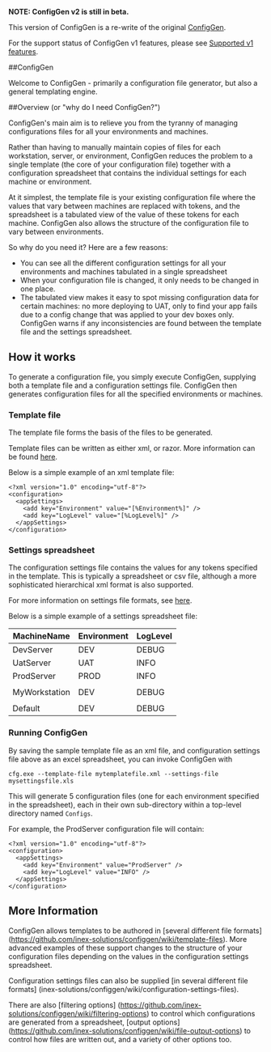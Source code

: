 **NOTE: ConfigGen v2 is still in beta.**

This version of ConfigGen is a re-write of the original [ConfigGen](https://configgen.codeplex.com/).

For the support status of ConfigGen v1 features, please see [Supported v1 features](https://github.com/inex-solutions/configgen/wiki/configgen-v1-compatibility).

##ConfigGen 

Welcome to ConfigGen - primarily a configuration file generator, but also a general templating engine.

##Overview (or "why do I need ConfigGen?")

ConfigGen's main aim is to relieve you from the tyranny of managing configurations files for all your environments and machines. 

Rather than having to manually maintain copies of files for each workstation, server, or environment, ConfigGen reduces the problem to a single template (the core of your configuration file) together with a configuration spreadsheet that contains the individual settings for each machine or environment.

At it simplest, the template file is your existing configuration file where the values that vary between machines are replaced with tokens, and the spreadsheet is a tabulated view of the value of these tokens for each machine. ConfigGen also allows the structure of the configuration file to vary between environments. 

So why do you need it? Here are a few reasons:

* You can see all the different configuration settings for all your environments and machines tabulated in a single spreadsheet
* When your configuration file is changed, it only needs to be changed in one place.
* The tabulated view makes it easy to spot missing configuration data for certain machines: no more deploying to UAT, only to find your app fails due to a config change that was applied to your dev boxes only.
ConfigGen warns if any inconsistencies are found between the template file and the settings spreadsheet.

## How it works
To generate a configuration file, you simply execute ConfigGen, supplying both a template file and a configuration settings file. ConfigGen then generates configuration files for all the specified environments or machines.

### Template file
The template file forms the basis of the files to be generated.

Template files can be written as either xml, or razor. More information can be found [here](https://github.com/inex-solutions/configgen/wiki/template-files).

Below is a simple example of an xml template file:

    <?xml version="1.0" encoding="utf-8"?>
    <configuration>
      <appSettings>
        <add key="Environment" value="[%Environment%]" />
        <add key="LogLevel" value="[%LogLevel%]" />
      </appSettings>
    </configuration>


### Settings spreadsheet 
The configuration settings file contains the values for any tokens specified in the template. This is typically a spreadsheet or csv file, although a more sophisticated hierarchical xml format is also supported. 

For more information on settings file formats, see [here](https://github.com/inex-solutions/configgen/wiki/settings-files).

Below is a simple example of a settings spreadsheet file:

| MachineName   | Environment | LogLevel |
| ---           | ---         | ---      |
| DevServer     | DEV         | DEBUG    |
| UatServer     | UAT         | INFO     |
| ProdServer    | PROD        | INFO     |
| | |
| MyWorkstation | DEV         | DEBUG    |
| | |
| Default       | DEV         | DEBUG    |

### Running ConfigGen
By saving the sample template file as an xml file, and configuration settings file above as an excel spreadsheet, you can invoke ConfigGen with

    cfg.exe --template-file mytemplatefile.xml --settings-file mysettingsfile.xls

This will generate 5 configuration files (one for each environment specified in the spreadsheet), each in their own sub-directory within a top-level directory named `Configs`.

For example, the ProdServer configuration file will contain:

    <?xml version="1.0" encoding="utf-8"?>
    <configuration>
      <appSettings>
        <add key="Environment" value="ProdServer" />
        <add key="LogLevel" value="INFO" />
      </appSettings>
    </configuration>

## More Information
ConfigGen allows templates to be authored in [several different file formats] (https://github.com/inex-solutions/configgen/wiki/template-files). More advanced examples of these support changes to the structure of your configuration files depending on the values in the configuration settings spreadsheet.

Configuration settings files can also be supplied [in several different file formats] (inex-solutions/configgen/wiki/configuration-settings-files).

There are also [filtering options] (https://github.com/inex-solutions/configgen/wiki/filtering-options) to control which configurations are generated from a spreadsheet, [output options] (https://github.com/inex-solutions/configgen/wiki/file-output-options) to control how files are written out, and a variety of other options too.

